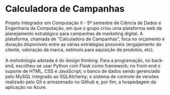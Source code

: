 # Calculadora de Campanhas
Projeto Integrador em Computação II - 5º semestre de Ciência de Dados e Engenharia da Computação, em que o grupo criou uma plataforma web de planejamento estratégico para campanhas de marketing digital. A plataforma,  chamada de “Calculadora de Campanhas”, foca no orçamento e duração disponíveis entre as várias estratégias possíveis (engajamento do cliente, valoração da marca, estímulo para aquisição de produtos, etc). <br><br>
A metodologia adotada é do design thinking. Para a programação, no back-end, escolheu-se usar Python com Flask como framework; no front-end o suporte de HTML, CSS e JavaScript; o banco de dados sendo gerenciado pelo MySQL integrado ao SQLAlchemy; o sistema de controle de versões realizado pelo Git e armazenado no Github e, por fim, a hospedagem da aplicação no Azure.
